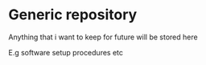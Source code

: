 # Generic repository
Anything that i want to keep for future will be stored here

E.g software setup procedures etc
